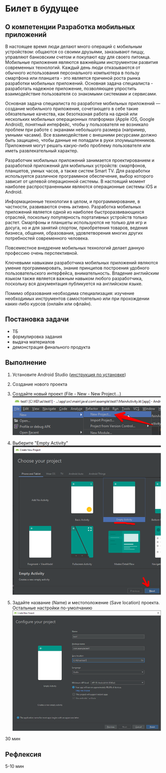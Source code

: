 # Билет в будущее

[(6-9) 45 мин]: _

## О компетенции **Разработка мобильных приложений**

[5 мин]: _

В настоящее время люди делают много операций с мобильным устройством: общаются со своими друзьями, заказывают пиццу, управляют банковским счетом и покупают еду для своего питомца. Мобильные приложения являются важнейшим инструментом развития современных технологий. Каждый день люди отказываются от обычного использования персонального компьютера в пользу смартфона или планшета - это является причиной роста рынка разработки мобильных приложений. Основная задача
специалиста - разработать надежное приложение, позволяющее упростить взаимодействие пользователя со знакомыми системами и сервисами.

Основная задача специалиста по разработке мобильных приложений — создание мобильного приложения, сочетающего в себе такие обязательные качества, как безотказная работа на одной или нескольких мобильных операционных платформах (Apple iOS, Google Android), понятный интерфейс, чтобы у пользователя не возникало проблем при работе с экранами небольшого размера (например, умными часами). Все взаимодействие с внешними ресурсами должно быть защищено, чтобы данные не попадали в руки злоумышленников. Приложения могут решать какую-либо проблему пользователя или иметь развлекательный характер.

Разработчик мобильных приложений занимается проектированием и разработкой приложений для мобильных устройств: смартфонов, планшетов, умных часов, а также систем Smart TV. Для разработки используется различное программное обеспечение, выбор которого зависит от целевой операционной системы. В настоящий момент наиболее распространенными являются операционные системы iOS и Android.

Информационные технологии в целом, и программирование, в частности, развиваются очень активно. Разработка мобильных приложений является одной из наиболее быстроразвивающихся отраслей, поскольку популярность портативных устройств только растет. Смартфоны и планшеты используются не только для игр и досуга, но и для занятий спортом, приобретения товаров, ведения бизнеса, общения, образования, удовлетворения многих других потребностей современного человека.

Повсеместное внедрение мобильных технологий делает данную профессию очень перспективной.

Ключевыми навыками разработчика мобильных приложений являются умение программировать,
знание принципов построения удобного пользовательского интерфейса, внимательность. Владение английским языком также является важным навыком любого разработчика, поскольку вся документация публикуется на английском языке.

Помимо образования необходима специализация: изучение необходимых инструментов самостоятельно или при прохождении каких-либо курсов (онлайн или офлайн).

## Постановка задачи

[5 мин]: _

* ТБ
* формулировка задания
* выдача материалов
* демонстрация финального продукта

## Выполнение

1. Установите Android Studio ([инструкция по установке](https://github.com/kolei/yotc/blob/master/articles/android_studio_install.md))

2. Создание нового проекта

1. Создайте новый проект (File - New - New Project...)
![создание нового проекта](/img/as007.png)    

2. Выберите "Empty Activity"
![создание нового проекта](/img/as001.png)    

3. Задайте название (Name) и местоположение (Save location) проекта. Остальные настройки по-умолчанию
![настройка проекта](/img/as002.png)

30 мин

## Рефлексия

5-10 мин

